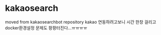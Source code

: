 # kakaosearch
moved from kakaosearchbot repository
kakao 연동하려고보니 시간 한창 걸리고 docker환경설정 문제도 팡팡터진다...ㅠㅠㅠㅠ

